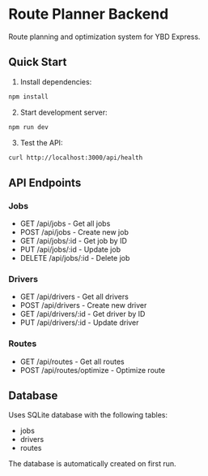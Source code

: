 # Route Planner Backend

Route planning and optimization system for YBD Express.

## Quick Start

1. Install dependencies:
```bash
npm install
```

2. Start development server:
```bash
npm run dev
```

3. Test the API:
```bash
curl http://localhost:3000/api/health
```

## API Endpoints

### Jobs
- GET /api/jobs - Get all jobs
- POST /api/jobs - Create new job
- GET /api/jobs/:id - Get job by ID
- PUT /api/jobs/:id - Update job
- DELETE /api/jobs/:id - Delete job

### Drivers
- GET /api/drivers - Get all drivers
- POST /api/drivers - Create new driver
- GET /api/drivers/:id - Get driver by ID
- PUT /api/drivers/:id - Update driver

### Routes
- GET /api/routes - Get all routes
- POST /api/routes/optimize - Optimize route

## Database

Uses SQLite database with the following tables:
- jobs
- drivers  
- routes

The database is automatically created on first run.